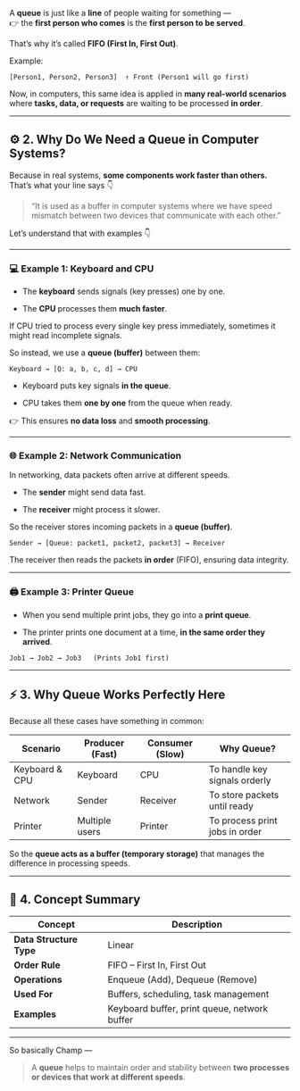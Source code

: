 A **queue** is just like a **line** of people waiting for something —  
👉 the **first person who comes** is the **first person to be served**.

That’s why it’s called **FIFO (First In, First Out)**.

Example:

`[Person1, Person2, Person3] 
↑ Front (Person1 will go first)`

Now, in computers, this same idea is applied in **many real-world scenarios** where **tasks, data, or requests** are waiting to be processed **in order**.

---

## ⚙️ 2. Why Do We Need a Queue in Computer Systems?

Because in real systems, **some components work faster than others.**  
That’s what your line says 👇

> “It is used as a buffer in computer systems where we have speed mismatch between two devices that communicate with each other.”

Let’s understand that with examples 👇

---

### 💻 Example 1: Keyboard and CPU

- The **keyboard** sends signals (key presses) one by one.
    
- The **CPU** processes them **much faster**.
    

If CPU tried to process every single key press immediately, sometimes it might read incomplete signals.

So instead, we use a **queue (buffer)** between them:

`Keyboard → [Q: a, b, c, d] → CPU`

- Keyboard puts key signals **in the queue**.
    
- CPU takes them **one by one** from the queue when ready.
    

👉 This ensures **no data loss** and **smooth processing**.

---

### 🌐 Example 2: Network Communication

In networking, data packets often arrive at different speeds.

- The **sender** might send data fast.
    
- The **receiver** might process it slower.
    

So the receiver stores incoming packets in a **queue (buffer)**.

`Sender → [Queue: packet1, packet2, packet3] → Receiver`

The receiver then reads the packets **in order** (FIFO), ensuring data integrity.

---

### 🖨️ Example 3: Printer Queue

- When you send multiple print jobs, they go into a **print queue**.
    
- The printer prints one document at a time, **in the same order they arrived**.
    

`Job1 → Job2 → Job3   (Prints Job1 first)`

---

## ⚡ 3. Why Queue Works Perfectly Here

Because all these cases have something in common:

|Scenario|Producer (Fast)|Consumer (Slow)|Why Queue?|
|---|---|---|---|
|Keyboard & CPU|Keyboard|CPU|To handle key signals orderly|
|Network|Sender|Receiver|To store packets until ready|
|Printer|Multiple users|Printer|To process print jobs in order|

So the **queue acts as a buffer (temporary storage)** that manages the difference in processing speeds.

---

## 🧠 4. Concept Summary

|Concept|Description|
|---|---|
|**Data Structure Type**|Linear|
|**Order Rule**|FIFO – First In, First Out|
|**Operations**|Enqueue (Add), Dequeue (Remove)|
|**Used For**|Buffers, scheduling, task management|
|**Examples**|Keyboard buffer, print queue, network buffer|

---

So basically Champ —

> A **queue** helps to maintain order and stability between **two processes or devices that work at different speeds**.